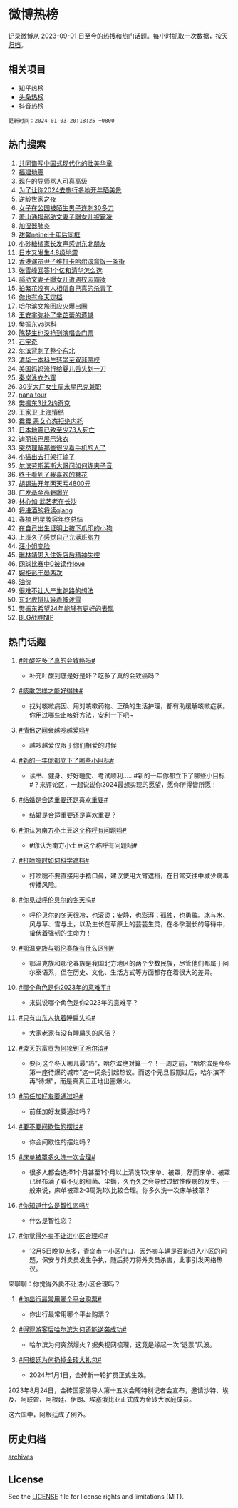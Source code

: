 # 微博热榜

记录[微博](https://www.weibo.com)从 2023-09-01 日至今的热搜和热门话题。每小时抓取一次数据，按天[归档](archives)。

## 相关项目

- [知乎热榜](https://github.com/hotarchive/zhihu)
- [头条热榜](https://github.com/hotarchive/toutiao)
- [抖音热榜](https://github.com/hotarchive/douyin)


`更新时间：2024-01-03 20:18:25 +0800`

## 热门搜索

1. [共同谱写中国式现代化的壮美华章](https://m.weibo.cn/search?containerid=100103type%3D1%26t%3D10%26q%3D%23%E5%85%B1%E5%90%8C%E8%B0%B1%E5%86%99%E4%B8%AD%E5%9B%BD%E5%BC%8F%E7%8E%B0%E4%BB%A3%E5%8C%96%E7%9A%84%E5%A3%AE%E7%BE%8E%E5%8D%8E%E7%AB%A0%23&stream_entry_id=51&isnewpage=1&extparam=seat%3D1%26filter_type%3Drealtimehot%26q%3D%2523%25E5%2585%25B1%25E5%2590%258C%25E8%25B0%25B1%25E5%2586%2599%25E4%25B8%25AD%25E5%259B%25BD%25E5%25BC%258F%25E7%258E%25B0%25E4%25BB%25A3%25E5%258C%2596%25E7%259A%2584%25E5%25A3%25AE%25E7%25BE%258E%25E5%258D%258E%25E7%25AB%25A0%2523%26stream_entry_id%3D51%26cate%3D10103%26dgr%3D0%26pos%3D0%26c_type%3D51%26display_time%3D1704284304%26pre_seqid%3D170428430424107134214)
1. [福建地震](https://m.weibo.cn/search?containerid=100103type%3D1%26t%3D10%26q%3D%E7%A6%8F%E5%BB%BA%E5%9C%B0%E9%9C%87&stream_entry_id=31&isnewpage=1&extparam=seat%3D1%26c_type%3D31%26q%3D%25E7%25A6%258F%25E5%25BB%25BA%25E5%259C%25B0%25E9%259C%2587%26stream_entry_id%3D31%26realpos%3D1%26lcate%3D5001%26filter_type%3Drealtimehot%26cate%3D5001%26band_rank%3D1%26dgr%3D0%26pos%3D0%26flag%3D2%26display_time%3D1704284304%26pre_seqid%3D170428430424107134214)
1. [现在的导师骂人可真高级](https://m.weibo.cn/search?containerid=100103type%3D1%26t%3D10%26q%3D%E7%8E%B0%E5%9C%A8%E7%9A%84%E5%AF%BC%E5%B8%88%E9%AA%82%E4%BA%BA%E5%8F%AF%E7%9C%9F%E9%AB%98%E7%BA%A7&stream_entry_id=31&isnewpage=1&extparam=seat%3D1%26c_type%3D31%26q%3D%25E7%258E%25B0%25E5%259C%25A8%25E7%259A%2584%25E5%25AF%25BC%25E5%25B8%2588%25E9%25AA%2582%25E4%25BA%25BA%25E5%258F%25AF%25E7%259C%259F%25E9%25AB%2598%25E7%25BA%25A7%26stream_entry_id%3D31%26realpos%3D2%26lcate%3D5001%26filter_type%3Drealtimehot%26cate%3D5001%26band_rank%3D2%26dgr%3D0%26pos%3D1%26flag%3D1%26display_time%3D1704284304%26pre_seqid%3D170428430424107134214)
1. [为了让你2024去旅行多地开年晒美景](https://m.weibo.cn/search?containerid=100103type%3D1%26t%3D10%26q%3D%23%E4%B8%BA%E4%BA%86%E8%AE%A9%E4%BD%A02024%E5%8E%BB%E6%97%85%E8%A1%8C%E5%A4%9A%E5%9C%B0%E5%BC%80%E5%B9%B4%E6%99%92%E7%BE%8E%E6%99%AF%23&stream_entry_id=31&isnewpage=1&extparam=seat%3D1%26c_type%3D31%26q%3D%2523%25E4%25B8%25BA%25E4%25BA%2586%25E8%25AE%25A9%25E4%25BD%25A02024%25E5%258E%25BB%25E6%2597%2585%25E8%25A1%258C%25E5%25A4%259A%25E5%259C%25B0%25E5%25BC%2580%25E5%25B9%25B4%25E6%2599%2592%25E7%25BE%258E%25E6%2599%25AF%2523%26stream_entry_id%3D31%26realpos%3D3%26lcate%3D5001%26filter_type%3Drealtimehot%26cate%3D5001%26band_rank%3D3%26dgr%3D0%26pos%3D2%26flag%3D0%26display_time%3D1704284304%26pre_seqid%3D170428430424107134214)
1. [逆龄世家之夜](https://m.weibo.cn/search?containerid=100103type%3D1%26t%3D10%26q%3D%23%E9%80%86%E9%BE%84%E4%B8%96%E5%AE%B6%E4%B9%8B%E5%A4%9C%23&stream_entry_id=31&isnewpage=1&extparam=seat%3D1%26q%3D%2523%25E9%2580%2586%25E9%25BE%2584%25E4%25B8%2596%25E5%25AE%25B6%25E4%25B9%258B%25E5%25A4%259C%2523%26stream_entry_id%3D31%26adid%3D218024%26lcate%3D5001%26band_rank%3D4%26filter_type%3Drealtimehot%26cate%3D5001%26pos%3D3%26c_type%3D31%26dgr%3D0%26is_ad_pos%3D1%26topic_ad%3D1%26display_time%3D1704284304%26pre_seqid%3D170428430424107134214)
1. [女子在公园被陌生男子连刺30多刀](https://m.weibo.cn/search?containerid=100103type%3D1%26t%3D10%26q%3D%23%E5%A5%B3%E5%AD%90%E5%9C%A8%E5%85%AC%E5%9B%AD%E8%A2%AB%E9%99%8C%E7%94%9F%E7%94%B7%E5%AD%90%E8%BF%9E%E5%88%BA30%E5%A4%9A%E5%88%80%23&stream_entry_id=31&isnewpage=1&extparam=seat%3D1%26c_type%3D31%26q%3D%2523%25E5%25A5%25B3%25E5%25AD%2590%25E5%259C%25A8%25E5%2585%25AC%25E5%259B%25AD%25E8%25A2%25AB%25E9%2599%258C%25E7%2594%259F%25E7%2594%25B7%25E5%25AD%2590%25E8%25BF%259E%25E5%2588%25BA30%25E5%25A4%259A%25E5%2588%2580%2523%26stream_entry_id%3D31%26realpos%3D4%26lcate%3D5001%26filter_type%3Drealtimehot%26cate%3D5001%26band_rank%3D4%26dgr%3D0%26pos%3D4%26flag%3D1%26display_time%3D1704284304%26pre_seqid%3D170428430424107134214)
1. [萧山通报郝劭文妻子曝女儿被霸凌](https://m.weibo.cn/search?containerid=100103type%3D1%26t%3D10%26q%3D%23%E8%90%A7%E5%B1%B1%E9%80%9A%E6%8A%A5%E9%83%9D%E5%8A%AD%E6%96%87%E5%A6%BB%E5%AD%90%E6%9B%9D%E5%A5%B3%E5%84%BF%E8%A2%AB%E9%9C%B8%E5%87%8C%23&stream_entry_id=31&isnewpage=1&extparam=seat%3D1%26c_type%3D31%26q%3D%2523%25E8%2590%25A7%25E5%25B1%25B1%25E9%2580%259A%25E6%258A%25A5%25E9%2583%259D%25E5%258A%25AD%25E6%2596%2587%25E5%25A6%25BB%25E5%25AD%2590%25E6%259B%259D%25E5%25A5%25B3%25E5%2584%25BF%25E8%25A2%25AB%25E9%259C%25B8%25E5%2587%258C%2523%26stream_entry_id%3D31%26realpos%3D5%26lcate%3D5001%26filter_type%3Drealtimehot%26cate%3D5001%26band_rank%3D5%26dgr%3D0%26pos%3D5%26flag%3D1%26display_time%3D1704284304%26pre_seqid%3D170428430424107134214)
1. [加湿器肺炎](https://m.weibo.cn/search?containerid=100103type%3D1%26t%3D10%26q%3D%E5%8A%A0%E6%B9%BF%E5%99%A8%E8%82%BA%E7%82%8E&stream_entry_id=31&isnewpage=1&extparam=seat%3D1%26c_type%3D31%26q%3D%25E5%258A%25A0%25E6%25B9%25BF%25E5%2599%25A8%25E8%2582%25BA%25E7%2582%258E%26stream_entry_id%3D31%26realpos%3D6%26lcate%3D5001%26filter_type%3Drealtimehot%26cate%3D5001%26band_rank%3D6%26dgr%3D0%26pos%3D6%26flag%3D1%26display_time%3D1704284304%26pre_seqid%3D170428430424107134214)
1. [甜馨neinei十年后同框](https://m.weibo.cn/search?containerid=100103type%3D1%26t%3D10%26q%3D%23%E7%94%9C%E9%A6%A8neinei%E5%8D%81%E5%B9%B4%E5%90%8E%E5%90%8C%E6%A1%86%23&stream_entry_id=31&isnewpage=1&extparam=seat%3D1%26c_type%3D31%26q%3D%2523%25E7%2594%259C%25E9%25A6%25A8neinei%25E5%258D%2581%25E5%25B9%25B4%25E5%2590%258E%25E5%2590%258C%25E6%25A1%2586%2523%26stream_entry_id%3D31%26realpos%3D7%26lcate%3D5001%26filter_type%3Drealtimehot%26cate%3D5001%26band_rank%3D7%26dgr%3D0%26pos%3D7%26flag%3D0%26display_time%3D1704284304%26pre_seqid%3D170428430424107134214)
1. [小砂糖橘家长发声感谢东北朋友](https://m.weibo.cn/search?containerid=100103type%3D1%26t%3D10%26q%3D%23%E5%B0%8F%E7%A0%82%E7%B3%96%E6%A9%98%E5%AE%B6%E9%95%BF%E5%8F%91%E5%A3%B0%E6%84%9F%E8%B0%A2%E4%B8%9C%E5%8C%97%E6%9C%8B%E5%8F%8B%23&stream_entry_id=31&isnewpage=1&extparam=seat%3D1%26c_type%3D31%26q%3D%2523%25E5%25B0%258F%25E7%25A0%2582%25E7%25B3%2596%25E6%25A9%2598%25E5%25AE%25B6%25E9%2595%25BF%25E5%258F%2591%25E5%25A3%25B0%25E6%2584%259F%25E8%25B0%25A2%25E4%25B8%259C%25E5%258C%2597%25E6%259C%258B%25E5%258F%258B%2523%26stream_entry_id%3D31%26realpos%3D8%26lcate%3D5001%26filter_type%3Drealtimehot%26cate%3D5001%26band_rank%3D8%26dgr%3D0%26pos%3D8%26flag%3D32768%26display_time%3D1704284304%26pre_seqid%3D170428430424107134214)
1. [日本又发生4.8级地震](https://m.weibo.cn/search?containerid=100103type%3D1%26t%3D10%26q%3D%23%E6%97%A5%E6%9C%AC%E5%8F%88%E5%8F%91%E7%94%9F4.8%E7%BA%A7%E5%9C%B0%E9%9C%87%23&stream_entry_id=31&isnewpage=1&extparam=seat%3D1%26c_type%3D31%26q%3D%2523%25E6%2597%25A5%25E6%259C%25AC%25E5%258F%2588%25E5%258F%2591%25E7%2594%259F4.8%25E7%25BA%25A7%25E5%259C%25B0%25E9%259C%2587%2523%26stream_entry_id%3D31%26realpos%3D9%26lcate%3D5001%26filter_type%3Drealtimehot%26cate%3D5001%26band_rank%3D9%26dgr%3D0%26pos%3D9%26flag%3D1%26display_time%3D1704284304%26pre_seqid%3D170428430424107134214)
1. [香港演员尹子维打卡哈尔滨盒饭一条街](https://m.weibo.cn/search?containerid=100103type%3D1%26t%3D10%26q%3D%23%E9%A6%99%E6%B8%AF%E6%BC%94%E5%91%98%E5%B0%B9%E5%AD%90%E7%BB%B4%E6%89%93%E5%8D%A1%E5%93%88%E5%B0%94%E6%BB%A8%E7%9B%92%E9%A5%AD%E4%B8%80%E6%9D%A1%E8%A1%97%23&stream_entry_id=31&isnewpage=1&extparam=seat%3D1%26c_type%3D31%26q%3D%2523%25E9%25A6%2599%25E6%25B8%25AF%25E6%25BC%2594%25E5%2591%2598%25E5%25B0%25B9%25E5%25AD%2590%25E7%25BB%25B4%25E6%2589%2593%25E5%258D%25A1%25E5%2593%2588%25E5%25B0%2594%25E6%25BB%25A8%25E7%259B%2592%25E9%25A5%25AD%25E4%25B8%2580%25E6%259D%25A1%25E8%25A1%2597%2523%26stream_entry_id%3D31%26realpos%3D10%26lcate%3D5001%26filter_type%3Drealtimehot%26cate%3D5001%26band_rank%3D10%26dgr%3D0%26pos%3D10%26flag%3D1%26display_time%3D1704284304%26pre_seqid%3D170428430424107134214)
1. [张雪峰回答1个亿和清华怎么选](https://m.weibo.cn/search?containerid=100103type%3D1%26t%3D10%26q%3D%23%E5%BC%A0%E9%9B%AA%E5%B3%B0%E5%9B%9E%E7%AD%941%E4%B8%AA%E4%BA%BF%E5%92%8C%E6%B8%85%E5%8D%8E%E6%80%8E%E4%B9%88%E9%80%89%23&stream_entry_id=31&isnewpage=1&extparam=seat%3D1%26c_type%3D31%26q%3D%2523%25E5%25BC%25A0%25E9%259B%25AA%25E5%25B3%25B0%25E5%259B%259E%25E7%25AD%25941%25E4%25B8%25AA%25E4%25BA%25BF%25E5%2592%258C%25E6%25B8%2585%25E5%258D%258E%25E6%2580%258E%25E4%25B9%2588%25E9%2580%2589%2523%26stream_entry_id%3D31%26realpos%3D11%26lcate%3D5001%26filter_type%3Drealtimehot%26cate%3D5001%26band_rank%3D11%26dgr%3D0%26pos%3D11%26flag%3D2%26display_time%3D1704284304%26pre_seqid%3D170428430424107134214)
1. [郝劭文妻子曝女儿遭遇校园霸凌](https://m.weibo.cn/search?containerid=100103type%3D1%26t%3D10%26q%3D%23%E9%83%9D%E5%8A%AD%E6%96%87%E5%A6%BB%E5%AD%90%E6%9B%9D%E5%A5%B3%E5%84%BF%E9%81%AD%E9%81%87%E6%A0%A1%E5%9B%AD%E9%9C%B8%E5%87%8C%23&stream_entry_id=31&isnewpage=1&extparam=seat%3D1%26c_type%3D31%26q%3D%2523%25E9%2583%259D%25E5%258A%25AD%25E6%2596%2587%25E5%25A6%25BB%25E5%25AD%2590%25E6%259B%259D%25E5%25A5%25B3%25E5%2584%25BF%25E9%2581%25AD%25E9%2581%2587%25E6%25A0%25A1%25E5%259B%25AD%25E9%259C%25B8%25E5%2587%258C%2523%26stream_entry_id%3D31%26realpos%3D12%26lcate%3D5001%26filter_type%3Drealtimehot%26cate%3D5001%26band_rank%3D12%26dgr%3D0%26pos%3D12%26flag%3D0%26display_time%3D1704284304%26pre_seqid%3D170428430424107134214)
1. [拍繁花没有人相信自己真的杀青了](https://m.weibo.cn/search?containerid=100103type%3D1%26t%3D10%26q%3D%E6%8B%8D%E7%B9%81%E8%8A%B1%E6%B2%A1%E6%9C%89%E4%BA%BA%E7%9B%B8%E4%BF%A1%E8%87%AA%E5%B7%B1%E7%9C%9F%E7%9A%84%E6%9D%80%E9%9D%92%E4%BA%86&stream_entry_id=31&isnewpage=1&extparam=seat%3D1%26c_type%3D31%26q%3D%25E6%258B%258D%25E7%25B9%2581%25E8%258A%25B1%25E6%25B2%25A1%25E6%259C%2589%25E4%25BA%25BA%25E7%259B%25B8%25E4%25BF%25A1%25E8%2587%25AA%25E5%25B7%25B1%25E7%259C%259F%25E7%259A%2584%25E6%259D%2580%25E9%259D%2592%25E4%25BA%2586%26stream_entry_id%3D31%26realpos%3D13%26lcate%3D5001%26filter_type%3Drealtimehot%26cate%3D5001%26band_rank%3D13%26dgr%3D0%26pos%3D13%26flag%3D0%26display_time%3D1704284304%26pre_seqid%3D170428430424107134214)
1. [你也有今天定档](https://m.weibo.cn/search?containerid=100103type%3D1%26t%3D10%26q%3D%23%E4%BD%A0%E4%B9%9F%E6%9C%89%E4%BB%8A%E5%A4%A9%E5%AE%9A%E6%A1%A3%23&stream_entry_id=31&isnewpage=1&extparam=seat%3D1%26c_type%3D31%26q%3D%2523%25E4%25BD%25A0%25E4%25B9%259F%25E6%259C%2589%25E4%25BB%258A%25E5%25A4%25A9%25E5%25AE%259A%25E6%25A1%25A3%2523%26stream_entry_id%3D31%26realpos%3D14%26lcate%3D5001%26filter_type%3Drealtimehot%26cate%3D5001%26band_rank%3D14%26dgr%3D0%26pos%3D14%26flag%3D1%26display_time%3D1704284304%26pre_seqid%3D170428430424107134214)
1. [哈尔滨文旅回应火爆出圈](https://m.weibo.cn/search?containerid=100103type%3D1%26t%3D10%26q%3D%23%E5%93%88%E5%B0%94%E6%BB%A8%E6%96%87%E6%97%85%E5%9B%9E%E5%BA%94%E7%81%AB%E7%88%86%E5%87%BA%E5%9C%88%23&stream_entry_id=31&isnewpage=1&extparam=seat%3D1%26c_type%3D31%26q%3D%2523%25E5%2593%2588%25E5%25B0%2594%25E6%25BB%25A8%25E6%2596%2587%25E6%2597%2585%25E5%259B%259E%25E5%25BA%2594%25E7%2581%25AB%25E7%2588%2586%25E5%2587%25BA%25E5%259C%2588%2523%26stream_entry_id%3D31%26realpos%3D15%26lcate%3D5001%26filter_type%3Drealtimehot%26cate%3D5001%26band_rank%3D15%26dgr%3D0%26pos%3D15%26flag%3D32768%26display_time%3D1704284304%26pre_seqid%3D170428430424107134214)
1. [王安宇弥补了辛芷蕾的遗憾](https://m.weibo.cn/search?containerid=100103type%3D1%26t%3D10%26q%3D%E7%8E%8B%E5%AE%89%E5%AE%87%E5%BC%A5%E8%A1%A5%E4%BA%86%E8%BE%9B%E8%8A%B7%E8%95%BE%E7%9A%84%E9%81%97%E6%86%BE&stream_entry_id=31&isnewpage=1&extparam=seat%3D1%26c_type%3D31%26q%3D%25E7%258E%258B%25E5%25AE%2589%25E5%25AE%2587%25E5%25BC%25A5%25E8%25A1%25A5%25E4%25BA%2586%25E8%25BE%259B%25E8%258A%25B7%25E8%2595%25BE%25E7%259A%2584%25E9%2581%2597%25E6%2586%25BE%26stream_entry_id%3D31%26realpos%3D16%26lcate%3D5001%26filter_type%3Drealtimehot%26cate%3D5001%26band_rank%3D16%26dgr%3D0%26pos%3D16%26flag%3D1%26display_time%3D1704284304%26pre_seqid%3D170428430424107134214)
1. [樊振东vs达科](https://m.weibo.cn/search?containerid=100103type%3D1%26t%3D10%26q%3D%E6%A8%8A%E6%8C%AF%E4%B8%9Cvs%E8%BE%BE%E7%A7%91&stream_entry_id=31&isnewpage=1&extparam=seat%3D1%26c_type%3D31%26q%3D%25E6%25A8%258A%25E6%258C%25AF%25E4%25B8%259Cvs%25E8%25BE%25BE%25E7%25A7%2591%26stream_entry_id%3D31%26realpos%3D17%26lcate%3D5001%26filter_type%3Drealtimehot%26cate%3D5001%26band_rank%3D17%26dgr%3D0%26pos%3D17%26flag%3D1%26display_time%3D1704284304%26pre_seqid%3D170428430424107134214)
1. [陈楚生也没抢到演唱会门票](https://m.weibo.cn/search?containerid=100103type%3D1%26t%3D10%26q%3D%23%E9%99%88%E6%A5%9A%E7%94%9F%E4%B9%9F%E6%B2%A1%E6%8A%A2%E5%88%B0%E6%BC%94%E5%94%B1%E4%BC%9A%E9%97%A8%E7%A5%A8%23&stream_entry_id=31&isnewpage=1&extparam=seat%3D1%26c_type%3D31%26q%3D%2523%25E9%2599%2588%25E6%25A5%259A%25E7%2594%259F%25E4%25B9%259F%25E6%25B2%25A1%25E6%258A%25A2%25E5%2588%25B0%25E6%25BC%2594%25E5%2594%25B1%25E4%25BC%259A%25E9%2597%25A8%25E7%25A5%25A8%2523%26stream_entry_id%3D31%26realpos%3D18%26lcate%3D5001%26filter_type%3Drealtimehot%26cate%3D5001%26band_rank%3D18%26dgr%3D0%26pos%3D18%26flag%3D1%26display_time%3D1704284304%26pre_seqid%3D170428430424107134214)
1. [石宇奇](https://m.weibo.cn/search?containerid=100103type%3D1%26t%3D10%26q%3D%E7%9F%B3%E5%AE%87%E5%A5%87&stream_entry_id=31&isnewpage=1&extparam=seat%3D1%26c_type%3D31%26q%3D%25E7%259F%25B3%25E5%25AE%2587%25E5%25A5%2587%26stream_entry_id%3D31%26realpos%3D19%26lcate%3D5001%26filter_type%3Drealtimehot%26cate%3D5001%26band_rank%3D19%26dgr%3D0%26pos%3D19%26flag%3D1%26display_time%3D1704284304%26pre_seqid%3D170428430424107134214)
1. [尔滨背刺了整个东北](https://m.weibo.cn/search?containerid=100103type%3D1%26t%3D10%26q%3D%23%E5%B0%94%E6%BB%A8%E8%83%8C%E5%88%BA%E4%BA%86%E6%95%B4%E4%B8%AA%E4%B8%9C%E5%8C%97%23&stream_entry_id=31&isnewpage=1&extparam=seat%3D1%26c_type%3D31%26q%3D%2523%25E5%25B0%2594%25E6%25BB%25A8%25E8%2583%258C%25E5%2588%25BA%25E4%25BA%2586%25E6%2595%25B4%25E4%25B8%25AA%25E4%25B8%259C%25E5%258C%2597%2523%26stream_entry_id%3D31%26realpos%3D20%26lcate%3D5001%26filter_type%3Drealtimehot%26cate%3D5001%26band_rank%3D20%26dgr%3D0%26pos%3D20%26flag%3D1%26display_time%3D1704284304%26pre_seqid%3D170428430424107134214)
1. [清华一本科生转学至双非院校](https://m.weibo.cn/search?containerid=100103type%3D1%26t%3D10%26q%3D%23%E6%B8%85%E5%8D%8E%E4%B8%80%E6%9C%AC%E7%A7%91%E7%94%9F%E8%BD%AC%E5%AD%A6%E8%87%B3%E5%8F%8C%E9%9D%9E%E9%99%A2%E6%A0%A1%23&stream_entry_id=31&isnewpage=1&extparam=seat%3D1%26c_type%3D31%26q%3D%2523%25E6%25B8%2585%25E5%258D%258E%25E4%25B8%2580%25E6%259C%25AC%25E7%25A7%2591%25E7%2594%259F%25E8%25BD%25AC%25E5%25AD%25A6%25E8%2587%25B3%25E5%258F%258C%25E9%259D%259E%25E9%2599%25A2%25E6%25A0%25A1%2523%26stream_entry_id%3D31%26realpos%3D21%26lcate%3D5001%26filter_type%3Drealtimehot%26cate%3D5001%26band_rank%3D21%26dgr%3D0%26pos%3D21%26flag%3D1%26display_time%3D1704284304%26pre_seqid%3D170428430424107134214)
1. [美国妈妈流行给婴儿舌头划一刀](https://m.weibo.cn/search?containerid=100103type%3D1%26t%3D10%26q%3D%23%E7%BE%8E%E5%9B%BD%E5%A6%88%E5%A6%88%E6%B5%81%E8%A1%8C%E7%BB%99%E5%A9%B4%E5%84%BF%E8%88%8C%E5%A4%B4%E5%88%92%E4%B8%80%E5%88%80%23&stream_entry_id=31&isnewpage=1&extparam=seat%3D1%26c_type%3D31%26q%3D%2523%25E7%25BE%258E%25E5%259B%25BD%25E5%25A6%2588%25E5%25A6%2588%25E6%25B5%2581%25E8%25A1%258C%25E7%25BB%2599%25E5%25A9%25B4%25E5%2584%25BF%25E8%2588%258C%25E5%25A4%25B4%25E5%2588%2592%25E4%25B8%2580%25E5%2588%2580%2523%26stream_entry_id%3D31%26realpos%3D22%26lcate%3D5001%26filter_type%3Drealtimehot%26cate%3D5001%26band_rank%3D22%26dgr%3D0%26pos%3D22%26flag%3D0%26display_time%3D1704284304%26pre_seqid%3D170428430424107134214)
1. [秦岚泳衣外穿](https://m.weibo.cn/search?containerid=100103type%3D1%26t%3D10%26q%3D%23%E7%A7%A6%E5%B2%9A%E6%B3%B3%E8%A1%A3%E5%A4%96%E7%A9%BF%23&stream_entry_id=31&isnewpage=1&extparam=seat%3D1%26c_type%3D31%26q%3D%2523%25E7%25A7%25A6%25E5%25B2%259A%25E6%25B3%25B3%25E8%25A1%25A3%25E5%25A4%2596%25E7%25A9%25BF%2523%26stream_entry_id%3D31%26realpos%3D23%26lcate%3D5001%26filter_type%3Drealtimehot%26cate%3D5001%26band_rank%3D23%26dgr%3D0%26pos%3D23%26flag%3D0%26display_time%3D1704284304%26pre_seqid%3D170428430424107134214)
1. [30岁大厂女生周末星巴克兼职](https://m.weibo.cn/search?containerid=100103type%3D1%26t%3D10%26q%3D%2330%E5%B2%81%E5%A4%A7%E5%8E%82%E5%A5%B3%E7%94%9F%E5%91%A8%E6%9C%AB%E6%98%9F%E5%B7%B4%E5%85%8B%E5%85%BC%E8%81%8C%23&stream_entry_id=31&isnewpage=1&extparam=seat%3D1%26c_type%3D31%26q%3D%252330%25E5%25B2%2581%25E5%25A4%25A7%25E5%258E%2582%25E5%25A5%25B3%25E7%2594%259F%25E5%2591%25A8%25E6%259C%25AB%25E6%2598%259F%25E5%25B7%25B4%25E5%2585%258B%25E5%2585%25BC%25E8%2581%258C%2523%26stream_entry_id%3D31%26realpos%3D24%26lcate%3D5001%26filter_type%3Drealtimehot%26cate%3D5001%26band_rank%3D24%26dgr%3D0%26pos%3D24%26flag%3D1%26display_time%3D1704284304%26pre_seqid%3D170428430424107134214)
1. [nana tour](https://m.weibo.cn/search?containerid=100103type%3D1%26t%3D10%26q%3Dnana+tour&stream_entry_id=31&isnewpage=1&extparam=seat%3D1%26c_type%3D31%26q%3Dnana%2520tour%26stream_entry_id%3D31%26realpos%3D25%26lcate%3D5001%26filter_type%3Drealtimehot%26cate%3D5001%26band_rank%3D25%26dgr%3D0%26pos%3D25%26flag%3D1%26display_time%3D1704284304%26pre_seqid%3D170428430424107134214)
1. [樊振东3比2约奇克](https://m.weibo.cn/search?containerid=100103type%3D1%26t%3D10%26q%3D%23%E6%A8%8A%E6%8C%AF%E4%B8%9C3%E6%AF%942%E7%BA%A6%E5%A5%87%E5%85%8B%23&stream_entry_id=31&isnewpage=1&extparam=seat%3D1%26c_type%3D31%26q%3D%2523%25E6%25A8%258A%25E6%258C%25AF%25E4%25B8%259C3%25E6%25AF%25942%25E7%25BA%25A6%25E5%25A5%2587%25E5%2585%258B%2523%26stream_entry_id%3D31%26realpos%3D26%26lcate%3D5001%26filter_type%3Drealtimehot%26cate%3D5001%26band_rank%3D26%26dgr%3D0%26pos%3D26%26flag%3D1%26display_time%3D1704284304%26pre_seqid%3D170428430424107134214)
1. [王家卫 上海情结](https://m.weibo.cn/search?containerid=100103type%3D1%26t%3D10%26q%3D%E7%8E%8B%E5%AE%B6%E5%8D%AB+%E4%B8%8A%E6%B5%B7%E6%83%85%E7%BB%93&stream_entry_id=31&isnewpage=1&extparam=seat%3D1%26c_type%3D31%26q%3D%25E7%258E%258B%25E5%25AE%25B6%25E5%258D%25AB%2520%25E4%25B8%258A%25E6%25B5%25B7%25E6%2583%2585%25E7%25BB%2593%26stream_entry_id%3D31%26realpos%3D27%26lcate%3D5001%26filter_type%3Drealtimehot%26cate%3D5001%26band_rank%3D27%26dgr%3D0%26pos%3D27%26flag%3D0%26display_time%3D1704284304%26pre_seqid%3D170428430424107134214)
1. [霉霉 恶女心态拒绝内耗](https://m.weibo.cn/search?containerid=100103type%3D1%26t%3D10%26q%3D%E9%9C%89%E9%9C%89+%E6%81%B6%E5%A5%B3%E5%BF%83%E6%80%81%E6%8B%92%E7%BB%9D%E5%86%85%E8%80%97&stream_entry_id=31&isnewpage=1&extparam=seat%3D1%26c_type%3D31%26q%3D%25E9%259C%2589%25E9%259C%2589%2520%25E6%2581%25B6%25E5%25A5%25B3%25E5%25BF%2583%25E6%2580%2581%25E6%258B%2592%25E7%25BB%259D%25E5%2586%2585%25E8%2580%2597%26stream_entry_id%3D31%26realpos%3D28%26lcate%3D5001%26filter_type%3Drealtimehot%26cate%3D5001%26band_rank%3D28%26dgr%3D0%26pos%3D28%26flag%3D0%26display_time%3D1704284304%26pre_seqid%3D170428430424107134214)
1. [日本地震已致至少73人死亡](https://m.weibo.cn/search?containerid=100103type%3D1%26t%3D10%26q%3D%23%E6%97%A5%E6%9C%AC%E5%9C%B0%E9%9C%87%E5%B7%B2%E8%87%B4%E8%87%B3%E5%B0%9173%E4%BA%BA%E6%AD%BB%E4%BA%A1%23&stream_entry_id=31&isnewpage=1&extparam=seat%3D1%26c_type%3D31%26q%3D%2523%25E6%2597%25A5%25E6%259C%25AC%25E5%259C%25B0%25E9%259C%2587%25E5%25B7%25B2%25E8%2587%25B4%25E8%2587%25B3%25E5%25B0%259173%25E4%25BA%25BA%25E6%25AD%25BB%25E4%25BA%25A1%2523%26stream_entry_id%3D31%26realpos%3D29%26lcate%3D5001%26filter_type%3Drealtimehot%26cate%3D5001%26band_rank%3D29%26dgr%3D0%26pos%3D29%26flag%3D1%26display_time%3D1704284304%26pre_seqid%3D170428430424107134214)
1. [迪丽热巴展示泳衣](https://m.weibo.cn/search?containerid=100103type%3D1%26t%3D10%26q%3D%E8%BF%AA%E4%B8%BD%E7%83%AD%E5%B7%B4%E5%B1%95%E7%A4%BA%E6%B3%B3%E8%A1%A3&stream_entry_id=31&isnewpage=1&extparam=seat%3D1%26c_type%3D31%26q%3D%25E8%25BF%25AA%25E4%25B8%25BD%25E7%2583%25AD%25E5%25B7%25B4%25E5%25B1%2595%25E7%25A4%25BA%25E6%25B3%25B3%25E8%25A1%25A3%26stream_entry_id%3D31%26realpos%3D30%26lcate%3D5001%26filter_type%3Drealtimehot%26cate%3D5001%26band_rank%3D30%26dgr%3D0%26pos%3D30%26flag%3D0%26display_time%3D1704284304%26pre_seqid%3D170428430424107134214)
1. [突然理解那些很少看手机的人了](https://m.weibo.cn/search?containerid=100103type%3D1%26t%3D10%26q%3D%E7%AA%81%E7%84%B6%E7%90%86%E8%A7%A3%E9%82%A3%E4%BA%9B%E5%BE%88%E5%B0%91%E7%9C%8B%E6%89%8B%E6%9C%BA%E7%9A%84%E4%BA%BA%E4%BA%86&stream_entry_id=31&isnewpage=1&extparam=seat%3D1%26c_type%3D31%26q%3D%25E7%25AA%2581%25E7%2584%25B6%25E7%2590%2586%25E8%25A7%25A3%25E9%2582%25A3%25E4%25BA%259B%25E5%25BE%2588%25E5%25B0%2591%25E7%259C%258B%25E6%2589%258B%25E6%259C%25BA%25E7%259A%2584%25E4%25BA%25BA%25E4%25BA%2586%26stream_entry_id%3D31%26realpos%3D31%26lcate%3D5001%26filter_type%3Drealtimehot%26cate%3D5001%26band_rank%3D31%26dgr%3D0%26pos%3D31%26flag%3D1%26display_time%3D1704284304%26pre_seqid%3D170428430424107134214)
1. [小猫出去打架打输了](https://m.weibo.cn/search?containerid=100103type%3D1%26t%3D10%26q%3D%E5%B0%8F%E7%8C%AB%E5%87%BA%E5%8E%BB%E6%89%93%E6%9E%B6%E6%89%93%E8%BE%93%E4%BA%86&stream_entry_id=31&isnewpage=1&extparam=seat%3D1%26c_type%3D31%26q%3D%25E5%25B0%258F%25E7%258C%25AB%25E5%2587%25BA%25E5%258E%25BB%25E6%2589%2593%25E6%259E%25B6%25E6%2589%2593%25E8%25BE%2593%25E4%25BA%2586%26stream_entry_id%3D31%26realpos%3D32%26lcate%3D5001%26filter_type%3Drealtimehot%26cate%3D5001%26band_rank%3D32%26dgr%3D0%26pos%3D32%26flag%3D0%26display_time%3D1704284304%26pre_seqid%3D170428430424107134214)
1. [尔滨劳斯莱斯大哥问如何练夹子音](https://m.weibo.cn/search?containerid=100103type%3D1%26t%3D10%26q%3D%23%E5%B0%94%E6%BB%A8%E5%8A%B3%E6%96%AF%E8%8E%B1%E6%96%AF%E5%A4%A7%E5%93%A5%E9%97%AE%E5%A6%82%E4%BD%95%E7%BB%83%E5%A4%B9%E5%AD%90%E9%9F%B3%23&stream_entry_id=31&isnewpage=1&extparam=seat%3D1%26c_type%3D31%26q%3D%2523%25E5%25B0%2594%25E6%25BB%25A8%25E5%258A%25B3%25E6%2596%25AF%25E8%258E%25B1%25E6%2596%25AF%25E5%25A4%25A7%25E5%2593%25A5%25E9%2597%25AE%25E5%25A6%2582%25E4%25BD%2595%25E7%25BB%2583%25E5%25A4%25B9%25E5%25AD%2590%25E9%259F%25B3%2523%26stream_entry_id%3D31%26realpos%3D33%26lcate%3D5001%26filter_type%3Drealtimehot%26cate%3D5001%26band_rank%3D33%26dgr%3D0%26pos%3D33%26flag%3D32768%26display_time%3D1704284304%26pre_seqid%3D170428430424107134214)
1. [终于看到了我喜欢的簪花](https://m.weibo.cn/search?containerid=100103type%3D1%26t%3D10%26q%3D%E7%BB%88%E4%BA%8E%E7%9C%8B%E5%88%B0%E4%BA%86%E6%88%91%E5%96%9C%E6%AC%A2%E7%9A%84%E7%B0%AA%E8%8A%B1&stream_entry_id=31&isnewpage=1&extparam=seat%3D1%26c_type%3D31%26q%3D%25E7%25BB%2588%25E4%25BA%258E%25E7%259C%258B%25E5%2588%25B0%25E4%25BA%2586%25E6%2588%2591%25E5%2596%259C%25E6%25AC%25A2%25E7%259A%2584%25E7%25B0%25AA%25E8%258A%25B1%26stream_entry_id%3D31%26realpos%3D34%26lcate%3D5001%26filter_type%3Drealtimehot%26cate%3D5001%26band_rank%3D34%26dgr%3D0%26pos%3D34%26flag%3D0%26display_time%3D1704284304%26pre_seqid%3D170428430424107134214)
1. [胡锡进开年两天亏4800元](https://m.weibo.cn/search?containerid=100103type%3D1%26t%3D10%26q%3D%23%E8%83%A1%E9%94%A1%E8%BF%9B%E5%BC%80%E5%B9%B4%E4%B8%A4%E5%A4%A9%E4%BA%8F4800%E5%85%83%23&stream_entry_id=31&isnewpage=1&extparam=seat%3D1%26c_type%3D31%26q%3D%2523%25E8%2583%25A1%25E9%2594%25A1%25E8%25BF%259B%25E5%25BC%2580%25E5%25B9%25B4%25E4%25B8%25A4%25E5%25A4%25A9%25E4%25BA%258F4800%25E5%2585%2583%2523%26stream_entry_id%3D31%26realpos%3D35%26lcate%3D5001%26filter_type%3Drealtimehot%26cate%3D5001%26band_rank%3D35%26dgr%3D0%26pos%3D35%26flag%3D0%26display_time%3D1704284304%26pre_seqid%3D170428430424107134214)
1. [广发基金高薪曝光](https://m.weibo.cn/search?containerid=100103type%3D1%26t%3D10%26q%3D%23%E5%B9%BF%E5%8F%91%E5%9F%BA%E9%87%91%E9%AB%98%E8%96%AA%E6%9B%9D%E5%85%89%23&stream_entry_id=31&isnewpage=1&extparam=seat%3D1%26c_type%3D31%26q%3D%2523%25E5%25B9%25BF%25E5%258F%2591%25E5%259F%25BA%25E9%2587%2591%25E9%25AB%2598%25E8%2596%25AA%25E6%259B%259D%25E5%2585%2589%2523%26stream_entry_id%3D31%26realpos%3D36%26lcate%3D5001%26filter_type%3Drealtimehot%26cate%3D5001%26band_rank%3D36%26dgr%3D0%26pos%3D36%26flag%3D1%26display_time%3D1704284304%26pre_seqid%3D170428430424107134214)
1. [林心如 武艺老在长沙](https://m.weibo.cn/search?containerid=100103type%3D1%26t%3D10%26q%3D%E6%9E%97%E5%BF%83%E5%A6%82+%E6%AD%A6%E8%89%BA%E8%80%81%E5%9C%A8%E9%95%BF%E6%B2%99&stream_entry_id=31&isnewpage=1&extparam=seat%3D1%26c_type%3D31%26q%3D%25E6%259E%2597%25E5%25BF%2583%25E5%25A6%2582%2520%25E6%25AD%25A6%25E8%2589%25BA%25E8%2580%2581%25E5%259C%25A8%25E9%2595%25BF%25E6%25B2%2599%26stream_entry_id%3D31%26realpos%3D37%26lcate%3D5001%26filter_type%3Drealtimehot%26cate%3D5001%26band_rank%3D37%26dgr%3D0%26pos%3D37%26flag%3D0%26display_time%3D1704284304%26pre_seqid%3D170428430424107134214)
1. [将进酒的将读qiang](https://m.weibo.cn/search?containerid=100103type%3D1%26t%3D10%26q%3D%23%E5%B0%86%E8%BF%9B%E9%85%92%E7%9A%84%E5%B0%86%E8%AF%BBqiang%23&stream_entry_id=31&isnewpage=1&extparam=seat%3D1%26c_type%3D31%26q%3D%2523%25E5%25B0%2586%25E8%25BF%259B%25E9%2585%2592%25E7%259A%2584%25E5%25B0%2586%25E8%25AF%25BBqiang%2523%26stream_entry_id%3D31%26realpos%3D38%26lcate%3D5001%26filter_type%3Drealtimehot%26cate%3D5001%26band_rank%3D38%26dgr%3D0%26pos%3D38%26flag%3D0%26display_time%3D1704284304%26pre_seqid%3D170428430424107134214)
1. [春楠 明星妆容年终总结](https://m.weibo.cn/search?containerid=100103type%3D1%26t%3D10%26q%3D%E6%98%A5%E6%A5%A0+%E6%98%8E%E6%98%9F%E5%A6%86%E5%AE%B9%E5%B9%B4%E7%BB%88%E6%80%BB%E7%BB%93&stream_entry_id=31&isnewpage=1&extparam=seat%3D1%26c_type%3D31%26q%3D%25E6%2598%25A5%25E6%25A5%25A0%2520%25E6%2598%258E%25E6%2598%259F%25E5%25A6%2586%25E5%25AE%25B9%25E5%25B9%25B4%25E7%25BB%2588%25E6%2580%25BB%25E7%25BB%2593%26stream_entry_id%3D31%26realpos%3D39%26lcate%3D5001%26filter_type%3Drealtimehot%26cate%3D5001%26band_rank%3D39%26dgr%3D0%26pos%3D39%26flag%3D1%26display_time%3D1704284304%26pre_seqid%3D170428430424107134214)
1. [在自己出生证明上按下爪印的小狗](https://m.weibo.cn/search?containerid=100103type%3D1%26t%3D10%26q%3D%E5%9C%A8%E8%87%AA%E5%B7%B1%E5%87%BA%E7%94%9F%E8%AF%81%E6%98%8E%E4%B8%8A%E6%8C%89%E4%B8%8B%E7%88%AA%E5%8D%B0%E7%9A%84%E5%B0%8F%E7%8B%97&stream_entry_id=31&isnewpage=1&extparam=seat%3D1%26c_type%3D31%26q%3D%25E5%259C%25A8%25E8%2587%25AA%25E5%25B7%25B1%25E5%2587%25BA%25E7%2594%259F%25E8%25AF%2581%25E6%2598%258E%25E4%25B8%258A%25E6%258C%2589%25E4%25B8%258B%25E7%2588%25AA%25E5%258D%25B0%25E7%259A%2584%25E5%25B0%258F%25E7%258B%2597%26stream_entry_id%3D31%26realpos%3D40%26lcate%3D5001%26filter_type%3Drealtimehot%26cate%3D5001%26band_rank%3D40%26dgr%3D0%26pos%3D40%26flag%3D1%26display_time%3D1704284304%26pre_seqid%3D170428430424107134214)
1. [上班久了感觉自己充满班张力](https://m.weibo.cn/search?containerid=100103type%3D1%26t%3D10%26q%3D%E4%B8%8A%E7%8F%AD%E4%B9%85%E4%BA%86%E6%84%9F%E8%A7%89%E8%87%AA%E5%B7%B1%E5%85%85%E6%BB%A1%E7%8F%AD%E5%BC%A0%E5%8A%9B&stream_entry_id=31&isnewpage=1&extparam=seat%3D1%26c_type%3D31%26q%3D%25E4%25B8%258A%25E7%258F%25AD%25E4%25B9%2585%25E4%25BA%2586%25E6%2584%259F%25E8%25A7%2589%25E8%2587%25AA%25E5%25B7%25B1%25E5%2585%2585%25E6%25BB%25A1%25E7%258F%25AD%25E5%25BC%25A0%25E5%258A%259B%26stream_entry_id%3D31%26realpos%3D41%26lcate%3D5001%26filter_type%3Drealtimehot%26cate%3D5001%26band_rank%3D41%26dgr%3D0%26pos%3D41%26flag%3D0%26display_time%3D1704284304%26pre_seqid%3D170428430424107134214)
1. [汪小姐变脸](https://m.weibo.cn/search?containerid=100103type%3D1%26t%3D10%26q%3D%23%E6%B1%AA%E5%B0%8F%E5%A7%90%E5%8F%98%E8%84%B8%23&stream_entry_id=31&isnewpage=1&extparam=seat%3D1%26c_type%3D31%26q%3D%2523%25E6%25B1%25AA%25E5%25B0%258F%25E5%25A7%2590%25E5%258F%2598%25E8%2584%25B8%2523%26stream_entry_id%3D31%26realpos%3D42%26lcate%3D5001%26filter_type%3Drealtimehot%26cate%3D5001%26band_rank%3D42%26dgr%3D0%26pos%3D42%26flag%3D1%26display_time%3D1704284304%26pre_seqid%3D170428430424107134214)
1. [曝林靖恩入住饭店后精神失控](https://m.weibo.cn/search?containerid=100103type%3D1%26t%3D10%26q%3D%23%E6%9B%9D%E6%9E%97%E9%9D%96%E6%81%A9%E5%85%A5%E4%BD%8F%E9%A5%AD%E5%BA%97%E5%90%8E%E7%B2%BE%E7%A5%9E%E5%A4%B1%E6%8E%A7%23&stream_entry_id=31&isnewpage=1&extparam=seat%3D1%26c_type%3D31%26q%3D%2523%25E6%259B%259D%25E6%259E%2597%25E9%259D%2596%25E6%2581%25A9%25E5%2585%25A5%25E4%25BD%258F%25E9%25A5%25AD%25E5%25BA%2597%25E5%2590%258E%25E7%25B2%25BE%25E7%25A5%259E%25E5%25A4%25B1%25E6%258E%25A7%2523%26stream_entry_id%3D31%26realpos%3D43%26lcate%3D5001%26filter_type%3Drealtimehot%26cate%3D5001%26band_rank%3D43%26dgr%3D0%26pos%3D43%26flag%3D0%26display_time%3D1704284304%26pre_seqid%3D170428430424107134214)
1. [网球比赛中0被读作love](https://m.weibo.cn/search?containerid=100103type%3D1%26t%3D10%26q%3D%E7%BD%91%E7%90%83%E6%AF%94%E8%B5%9B%E4%B8%AD0%E8%A2%AB%E8%AF%BB%E4%BD%9Clove&stream_entry_id=31&isnewpage=1&extparam=seat%3D1%26c_type%3D31%26q%3D%25E7%25BD%2591%25E7%2590%2583%25E6%25AF%2594%25E8%25B5%259B%25E4%25B8%25AD0%25E8%25A2%25AB%25E8%25AF%25BB%25E4%25BD%259Clove%26stream_entry_id%3D31%26realpos%3D44%26lcate%3D5001%26filter_type%3Drealtimehot%26cate%3D5001%26band_rank%3D44%26dgr%3D0%26pos%3D44%26flag%3D1%26display_time%3D1704284304%26pre_seqid%3D170428430424107134214)
1. [婉拒彭于晏两次](https://m.weibo.cn/search?containerid=100103type%3D1%26t%3D10%26q%3D%E5%A9%89%E6%8B%92%E5%BD%AD%E4%BA%8E%E6%99%8F%E4%B8%A4%E6%AC%A1&stream_entry_id=31&isnewpage=1&extparam=seat%3D1%26c_type%3D31%26q%3D%25E5%25A9%2589%25E6%258B%2592%25E5%25BD%25AD%25E4%25BA%258E%25E6%2599%258F%25E4%25B8%25A4%25E6%25AC%25A1%26stream_entry_id%3D31%26realpos%3D45%26lcate%3D5001%26filter_type%3Drealtimehot%26cate%3D5001%26band_rank%3D45%26dgr%3D0%26pos%3D45%26flag%3D1%26display_time%3D1704284304%26pre_seqid%3D170428430424107134214)
1. [油价](https://m.weibo.cn/search?containerid=100103type%3D1%26t%3D10%26q%3D%E6%B2%B9%E4%BB%B7&stream_entry_id=31&isnewpage=1&extparam=seat%3D1%26c_type%3D31%26q%3D%25E6%25B2%25B9%25E4%25BB%25B7%26stream_entry_id%3D31%26realpos%3D46%26lcate%3D5001%26filter_type%3Drealtimehot%26cate%3D5001%26band_rank%3D46%26dgr%3D0%26pos%3D46%26flag%3D1%26display_time%3D1704284304%26pre_seqid%3D170428430424107134214)
1. [很难不让人产生跑路的想法](https://m.weibo.cn/search?containerid=100103type%3D1%26t%3D10%26q%3D%E5%BE%88%E9%9A%BE%E4%B8%8D%E8%AE%A9%E4%BA%BA%E4%BA%A7%E7%94%9F%E8%B7%91%E8%B7%AF%E7%9A%84%E6%83%B3%E6%B3%95&stream_entry_id=31&isnewpage=1&extparam=seat%3D1%26c_type%3D31%26q%3D%25E5%25BE%2588%25E9%259A%25BE%25E4%25B8%258D%25E8%25AE%25A9%25E4%25BA%25BA%25E4%25BA%25A7%25E7%2594%259F%25E8%25B7%2591%25E8%25B7%25AF%25E7%259A%2584%25E6%2583%25B3%25E6%25B3%2595%26stream_entry_id%3D31%26realpos%3D47%26lcate%3D5001%26filter_type%3Drealtimehot%26cate%3D5001%26band_rank%3D47%26dgr%3D0%26pos%3D47%26flag%3D1%26display_time%3D1704284304%26pre_seqid%3D170428430424107134214)
1. [东北虎排队等着被泼雪](https://m.weibo.cn/search?containerid=100103type%3D1%26t%3D10%26q%3D%23%E4%B8%9C%E5%8C%97%E8%99%8E%E6%8E%92%E9%98%9F%E7%AD%89%E7%9D%80%E8%A2%AB%E6%B3%BC%E9%9B%AA%23&stream_entry_id=31&isnewpage=1&extparam=seat%3D1%26c_type%3D31%26q%3D%2523%25E4%25B8%259C%25E5%258C%2597%25E8%2599%258E%25E6%258E%2592%25E9%2598%259F%25E7%25AD%2589%25E7%259D%2580%25E8%25A2%25AB%25E6%25B3%25BC%25E9%259B%25AA%2523%26stream_entry_id%3D31%26realpos%3D48%26lcate%3D5001%26filter_type%3Drealtimehot%26cate%3D5001%26band_rank%3D48%26dgr%3D0%26pos%3D48%26flag%3D0%26display_time%3D1704284304%26pre_seqid%3D170428430424107134214)
1. [樊振东希望24年能够有更好的表现](https://m.weibo.cn/search?containerid=100103type%3D1%26t%3D10%26q%3D%23%E6%A8%8A%E6%8C%AF%E4%B8%9C%E5%B8%8C%E6%9C%9B24%E5%B9%B4%E8%83%BD%E5%A4%9F%E6%9C%89%E6%9B%B4%E5%A5%BD%E7%9A%84%E8%A1%A8%E7%8E%B0%23&stream_entry_id=31&isnewpage=1&extparam=seat%3D1%26c_type%3D31%26q%3D%2523%25E6%25A8%258A%25E6%258C%25AF%25E4%25B8%259C%25E5%25B8%258C%25E6%259C%259B24%25E5%25B9%25B4%25E8%2583%25BD%25E5%25A4%259F%25E6%259C%2589%25E6%259B%25B4%25E5%25A5%25BD%25E7%259A%2584%25E8%25A1%25A8%25E7%258E%25B0%2523%26stream_entry_id%3D31%26realpos%3D49%26lcate%3D5001%26filter_type%3Drealtimehot%26cate%3D5001%26band_rank%3D49%26dgr%3D0%26pos%3D49%26flag%3D1%26display_time%3D1704284304%26pre_seqid%3D170428430424107134214)
1. [BLG战胜NIP](https://m.weibo.cn/search?containerid=100103type%3D1%26t%3D10%26q%3D%23BLG%E6%88%98%E8%83%9CNIP%23&stream_entry_id=31&isnewpage=1&extparam=seat%3D1%26c_type%3D31%26q%3D%2523BLG%25E6%2588%2598%25E8%2583%259CNIP%2523%26stream_entry_id%3D31%26realpos%3D50%26lcate%3D5001%26filter_type%3Drealtimehot%26cate%3D5001%26band_rank%3D50%26dgr%3D0%26pos%3D50%26flag%3D1%26display_time%3D1704284304%26pre_seqid%3D170428430424107134214)

## 热门话题

1. [#叶酸吃多了真的会致癌吗#](https://m.weibo.cn/search?containerid=231522type%3D1%26t%3D10%26q%3D%23%E5%8F%B6%E9%85%B8%E5%90%83%E5%A4%9A%E4%BA%86%E7%9C%9F%E7%9A%84%E4%BC%9A%E8%87%B4%E7%99%8C%E5%90%97%23&stream_entry_id=128&isnewpage=1&extparam=seat%3D1%26cate%3D5004%26dgr%3D0%26unitid%3D1704258114611%26c_type%3D128%26pos%3D1-0-0%26lcate%3D5004%26display_time%3D1704284305%26pre_seqid%3D1704284305615016257125)
    - 补充叶酸到底是好是坏？吃多了真的会致癌吗？

1. [#咳嗽怎样才能好得快#](https://m.weibo.cn/search?containerid=231522type%3D1%26t%3D10%26q%3D%23%E5%92%B3%E5%97%BD%E6%80%8E%E6%A0%B7%E6%89%8D%E8%83%BD%E5%A5%BD%E5%BE%97%E5%BF%AB%23&stream_entry_id=128&isnewpage=1&extparam=seat%3D1%26cate%3D5004%26dgr%3D0%26unitid%3D1704250607196%26c_type%3D128%26pos%3D1-0-1%26lcate%3D5004%26display_time%3D1704284305%26pre_seqid%3D1704284305615016257125)
    - 找对咳嗽病因、用对咳嗽药物、正确的生活护理，都有助缓解咳嗽症状。你用过哪些止咳好方法，安利一下吧~

1. [#情侣之间会越吵越爱吗#](https://m.weibo.cn/search?containerid=231522type%3D1%26t%3D10%26q%3D%23%E6%83%85%E4%BE%A3%E4%B9%8B%E9%97%B4%E4%BC%9A%E8%B6%8A%E5%90%B5%E8%B6%8A%E7%88%B1%E5%90%97%23&stream_entry_id=128&isnewpage=1&extparam=seat%3D1%26cate%3D5004%26dgr%3D0%26unitid%3D1704269515444%26c_type%3D128%26pos%3D1-0-2%26lcate%3D5004%26display_time%3D1704284305%26pre_seqid%3D1704284305615016257125)
    - 越吵越爱仅限于你们相爱的时候

1. [#新的一年你都立下了哪些小目标#](https://m.weibo.cn/search?containerid=231522type%3D1%26t%3D10%26q%3D%23%E6%96%B0%E7%9A%84%E4%B8%80%E5%B9%B4%E4%BD%A0%E9%83%BD%E7%AB%8B%E4%B8%8B%E4%BA%86%E5%93%AA%E4%BA%9B%E5%B0%8F%E7%9B%AE%E6%A0%87%23&stream_entry_id=128&isnewpage=1&extparam=seat%3D1%26cate%3D5004%26dgr%3D0%26unitid%3D1704156072388%26c_type%3D128%26pos%3D1-0-3%26lcate%3D5004%26display_time%3D1704284305%26pre_seqid%3D1704284305615016257125)
    - 读书、健身、好好睡觉、考试顺利……#新的一年你都立下了哪些小目标#？来评论区，一起说说你2024最想实现的愿望，愿你所得皆所愿！

1. [#结婚是合适重要还是喜欢重要#](https://m.weibo.cn/search?containerid=231522type%3D1%26t%3D10%26q%3D%23%E7%BB%93%E5%A9%9A%E6%98%AF%E5%90%88%E9%80%82%E9%87%8D%E8%A6%81%E8%BF%98%E6%98%AF%E5%96%9C%E6%AC%A2%E9%87%8D%E8%A6%81%23&stream_entry_id=128&isnewpage=1&extparam=seat%3D1%26cate%3D5004%26dgr%3D0%26unitid%3D1704184909608%26c_type%3D128%26pos%3D1-0-4%26lcate%3D5004%26display_time%3D1704284305%26pre_seqid%3D1704284305615016257125)
    - 结婚是合适重要还是喜欢重要？

1. [#你认为南方小土豆这个称呼有问题吗#](https://m.weibo.cn/search?containerid=231522type%3D1%26t%3D10%26q%3D%23%E4%BD%A0%E8%AE%A4%E4%B8%BA%E5%8D%97%E6%96%B9%E5%B0%8F%E5%9C%9F%E8%B1%86%E8%BF%99%E4%B8%AA%E7%A7%B0%E5%91%BC%E6%9C%89%E9%97%AE%E9%A2%98%E5%90%97%23&stream_entry_id=128&isnewpage=1&extparam=seat%3D1%26cate%3D5004%26dgr%3D0%26unitid%3D1704275815884%26c_type%3D128%26pos%3D1-0-5%26lcate%3D5004%26display_time%3D1704284305%26pre_seqid%3D1704284305615016257125)
    - #你认为南方小土豆这个称呼有问题吗#

1. [#打喷嚏时如何科学遮挡#](https://m.weibo.cn/search?containerid=231522type%3D1%26t%3D10%26q%3D%23%E6%89%93%E5%96%B7%E5%9A%8F%E6%97%B6%E5%A6%82%E4%BD%95%E7%A7%91%E5%AD%A6%E9%81%AE%E6%8C%A1%23&stream_entry_id=128&isnewpage=1&extparam=seat%3D1%26cate%3D5004%26dgr%3D0%26unitid%3D1704193610808%26c_type%3D128%26pos%3D1-0-6%26lcate%3D5004%26display_time%3D1704284305%26pre_seqid%3D1704284305615016257125)
    - 打喷嚏不要直接用手捂口鼻，建议使用大臂遮挡，在日常交往中减少病毒传播风险。

1. [#你见过呼伦贝尔的冬天吗#](https://m.weibo.cn/search?containerid=231522type%3D1%26t%3D10%26q%3D%23%E4%BD%A0%E8%A7%81%E8%BF%87%E5%91%BC%E4%BC%A6%E8%B4%9D%E5%B0%94%E7%9A%84%E5%86%AC%E5%A4%A9%E5%90%97%23&stream_entry_id=128&isnewpage=1&extparam=seat%3D1%26cate%3D5004%26dgr%3D0%26unitid%3D1704255413584%26c_type%3D128%26pos%3D1-0-7%26lcate%3D5004%26display_time%3D1704284305%26pre_seqid%3D1704284305615016257125)
    - 呼伦贝尔的冬天很冷，也滚烫；安静，也澎湃；孤独，也勇敢。冰与水、风与草、雪与土，以及生长在草原上的芸芸生灵，在冬季漫长的等待中，蛰伏着强韧的生命力！

1. [#鄂温克族与鄂伦春族有什么区别#](https://m.weibo.cn/search?containerid=231522type%3D1%26t%3D10%26q%3D%23%E9%84%82%E6%B8%A9%E5%85%8B%E6%97%8F%E4%B8%8E%E9%84%82%E4%BC%A6%E6%98%A5%E6%97%8F%E6%9C%89%E4%BB%80%E4%B9%88%E5%8C%BA%E5%88%AB%23&stream_entry_id=128&isnewpage=1&extparam=seat%3D1%26cate%3D5004%26dgr%3D0%26unitid%3D1704262014210%26c_type%3D128%26pos%3D1-0-8%26lcate%3D5004%26display_time%3D1704284305%26pre_seqid%3D1704284305615016257125)
    - 鄂温克族和鄂伦春族是我国北方地区的两个少数民族，尽管他们都属于阿尔泰语系，但在历史、文化、生活方式等方面都存在着很大的差异。

1. [#哪个角色是你2023年的意难平#](https://m.weibo.cn/search?containerid=231522type%3D1%26t%3D10%26q%3D%23%E5%93%AA%E4%B8%AA%E8%A7%92%E8%89%B2%E6%98%AF%E4%BD%A02023%E5%B9%B4%E7%9A%84%E6%84%8F%E9%9A%BE%E5%B9%B3%23&stream_entry_id=128&isnewpage=1&extparam=seat%3D1%26cate%3D5004%26dgr%3D0%26unitid%3D1704183406313%26c_type%3D128%26pos%3D1-0-9%26lcate%3D5004%26display_time%3D1704284305%26pre_seqid%3D1704284305615016257125)
    - 来说说哪个角色是你2023年的意难平？

1. [#只有山东人执着睡扁头吗#](https://m.weibo.cn/search?containerid=231522type%3D1%26t%3D10%26q%3D%23%E5%8F%AA%E6%9C%89%E5%B1%B1%E4%B8%9C%E4%BA%BA%E6%89%A7%E7%9D%80%E7%9D%A1%E6%89%81%E5%A4%B4%E5%90%97%23&stream_entry_id=128&isnewpage=1&extparam=seat%3D1%26cate%3D5004%26dgr%3D0%26unitid%3D1704256918578%26c_type%3D128%26pos%3D1-0-10%26lcate%3D5004%26display_time%3D1704284305%26pre_seqid%3D1704284305615016257125)
    - 大家老家有没有睡扁头的风俗？

1. [#泼天的富贵为何轮到了哈尔滨#](https://m.weibo.cn/search?containerid=231522type%3D1%26t%3D10%26q%3D%23%E6%B3%BC%E5%A4%A9%E7%9A%84%E5%AF%8C%E8%B4%B5%E4%B8%BA%E4%BD%95%E8%BD%AE%E5%88%B0%E4%BA%86%E5%93%88%E5%B0%94%E6%BB%A8%23&stream_entry_id=128&isnewpage=1&extparam=seat%3D1%26cate%3D5004%26dgr%3D0%26unitid%3D1704253639854%26c_type%3D128%26pos%3D1-0-11%26lcate%3D5004%26display_time%3D1704284305%26pre_seqid%3D1704284305615016257125)
    - 要问这个冬天哪儿最“热”，哈尔滨绝对算一个！一周之前，“哈尔滨是今冬第一座待爆的城市”这一词条引起热议。而这个元旦假期过后，哈尔滨不再“待爆”，而是真真正正地出圈爆火。

1. [#前任加好友要通过吗#](https://m.weibo.cn/search?containerid=231522type%3D1%26t%3D10%26q%3D%23%E5%89%8D%E4%BB%BB%E5%8A%A0%E5%A5%BD%E5%8F%8B%E8%A6%81%E9%80%9A%E8%BF%87%E5%90%97%23&stream_entry_id=128&isnewpage=1&extparam=seat%3D1%26cate%3D5004%26dgr%3D0%26unitid%3D1704270440427%26c_type%3D128%26pos%3D1-0-12%26lcate%3D5004%26display_time%3D1704284305%26pre_seqid%3D1704284305615016257125)
    - 前任加好友要通过吗？

1. [#要不要间歇性的摆烂#](https://m.weibo.cn/search?containerid=231522type%3D1%26t%3D10%26q%3D%23%E8%A6%81%E4%B8%8D%E8%A6%81%E9%97%B4%E6%AD%87%E6%80%A7%E7%9A%84%E6%91%86%E7%83%82%23&stream_entry_id=128&isnewpage=1&extparam=seat%3D1%26cate%3D5004%26dgr%3D0%26unitid%3D1704161486097%26c_type%3D128%26pos%3D1-0-13%26lcate%3D5004%26display_time%3D1704284305%26pre_seqid%3D1704284305615016257125)
    - 你会间歇性的摆烂吗？

1. [#床单被罩多久洗一次合理#](https://m.weibo.cn/search?containerid=231522type%3D1%26t%3D10%26q%3D%23%E5%BA%8A%E5%8D%95%E8%A2%AB%E7%BD%A9%E5%A4%9A%E4%B9%85%E6%B4%97%E4%B8%80%E6%AC%A1%E5%90%88%E7%90%86%23&stream_entry_id=128&isnewpage=1&extparam=seat%3D1%26cate%3D5004%26dgr%3D0%26unitid%3D1704165083257%26c_type%3D128%26pos%3D1-0-14%26lcate%3D5004%26display_time%3D1704284305%26pre_seqid%3D1704284305615016257125)
    - 很多人都会选择1个月甚至1个月以上清洗1次床单、被罩，然而床单、被罩已经布满了看不见的细菌、尘螨，久而久之会导致过敏性疾病的发生。一般来说，床单被罩2-3周洗1次比较合理。你多久洗一次床单被罩？

1. [#你知道什么是智性恋吗#](https://m.weibo.cn/search?containerid=231522type%3D1%26t%3D10%26q%3D%23%E4%BD%A0%E7%9F%A5%E9%81%93%E4%BB%80%E4%B9%88%E6%98%AF%E6%99%BA%E6%80%A7%E6%81%8B%E5%90%97%23&stream_entry_id=128&isnewpage=1&extparam=seat%3D1%26cate%3D5004%26dgr%3D0%26unitid%3D1704179839114%26c_type%3D128%26pos%3D1-0-15%26lcate%3D5004%26display_time%3D1704284305%26pre_seqid%3D1704284305615016257125)
    - 什么是智性恋？

1. [#你觉得外卖不让进小区合理吗#](https://m.weibo.cn/search?containerid=231522type%3D1%26t%3D10%26q%3D%23%E4%BD%A0%E8%A7%89%E5%BE%97%E5%A4%96%E5%8D%96%E4%B8%8D%E8%AE%A9%E8%BF%9B%E5%B0%8F%E5%8C%BA%E5%90%88%E7%90%86%E5%90%97%23&stream_entry_id=128&isnewpage=1&extparam=seat%3D1%26cate%3D5004%26dgr%3D0%26unitid%3D1704195107474%26c_type%3D128%26pos%3D1-0-16%26lcate%3D5004%26display_time%3D1704284305%26pre_seqid%3D1704284305615016257125)
    - 12月5日晚10点多，青岛市一小区门口，因外卖车辆是否能进入小区的问题，保安与外卖员发生争执，随后持刀将外卖员杀害，此事引发网络热议。

来聊聊：你觉得外卖不让进小区合理吗？

1. [#你出行最常用哪个平台购票#](https://m.weibo.cn/search?containerid=231522type%3D1%26t%3D10%26q%3D%23%E4%BD%A0%E5%87%BA%E8%A1%8C%E6%9C%80%E5%B8%B8%E7%94%A8%E5%93%AA%E4%B8%AA%E5%B9%B3%E5%8F%B0%E8%B4%AD%E7%A5%A8%23&stream_entry_id=128&isnewpage=1&extparam=seat%3D1%26cate%3D5004%26dgr%3D0%26unitid%3D1704276118354%26c_type%3D128%26pos%3D1-0-17%26lcate%3D5004%26display_time%3D1704284305%26pre_seqid%3D1704284305615016257125)
    - 你出行最常用哪个平台购票？

1. [#得罪游客后哈尔滨为何还能逆袭成功#](https://m.weibo.cn/search?containerid=231522type%3D1%26t%3D10%26q%3D%23%E5%BE%97%E7%BD%AA%E6%B8%B8%E5%AE%A2%E5%90%8E%E5%93%88%E5%B0%94%E6%BB%A8%E4%B8%BA%E4%BD%95%E8%BF%98%E8%83%BD%E9%80%86%E8%A2%AD%E6%88%90%E5%8A%9F%23&stream_entry_id=128&isnewpage=1&extparam=seat%3D1%26cate%3D5004%26dgr%3D0%26unitid%3D1704247314688%26c_type%3D128%26pos%3D1-0-18%26lcate%3D5004%26display_time%3D1704284305%26pre_seqid%3D1704284305615016257125)
    - 哈尔滨为何突然爆火？据央视网梳理，这竟是缘起一次“退票”风波。

1. [#阿根廷为何扔掉金砖大礼包#](https://m.weibo.cn/search?containerid=231522type%3D1%26t%3D10%26q%3D%23%E9%98%BF%E6%A0%B9%E5%BB%B7%E4%B8%BA%E4%BD%95%E6%89%94%E6%8E%89%E9%87%91%E7%A0%96%E5%A4%A7%E7%A4%BC%E5%8C%85%23&stream_entry_id=128&isnewpage=1&extparam=seat%3D1%26cate%3D5004%26dgr%3D0%26unitid%3D1704237402232%26c_type%3D128%26pos%3D1-0-19%26lcate%3D5004%26display_time%3D1704284305%26pre_seqid%3D1704284305615016257125)
    - 2024年1月1日，金砖新一轮扩员正式生效。

2023年8月24日，金砖国家领导人第十五次会晤特别记者会宣布，邀请沙特、埃及、阿联酋、阿根廷、伊朗、埃塞俄比亚正式成为金砖大家庭成员。

这六国中，阿根廷成了例外。


## 历史归档

[archives](archives)

## License

See the [LICENSE](LICENSE) file for license rights and limitations (MIT).
